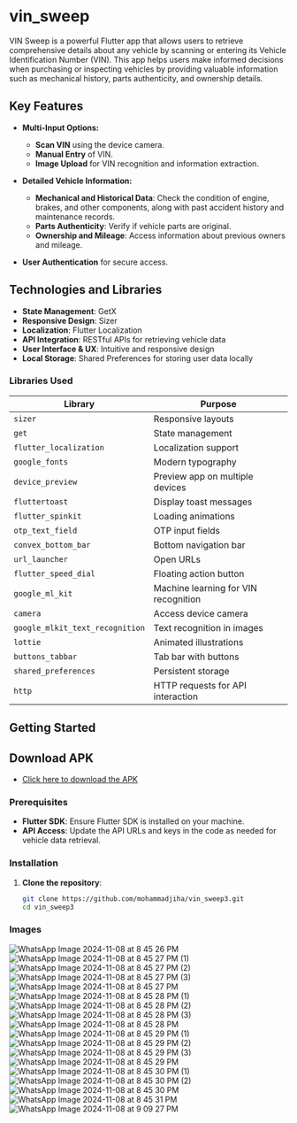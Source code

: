 # vin_sweep
VIN Sweep is a powerful Flutter app that allows users to retrieve comprehensive details about any vehicle by scanning or entering its Vehicle Identification Number (VIN). This app helps users make informed decisions when purchasing or inspecting vehicles by providing valuable information such as mechanical history, parts authenticity, and ownership details.

## Key Features

- **Multi-Input Options:**
    - **Scan VIN** using the device camera.
    - **Manual Entry** of VIN.
    - **Image Upload** for VIN recognition and information extraction.

- **Detailed Vehicle Information:**
    - **Mechanical and Historical Data**: Check the condition of engine, brakes, and other components, along with past accident history and maintenance records.
    - **Parts Authenticity**: Verify if vehicle parts are original.
    - **Ownership and Mileage**: Access information about previous owners and mileage.

- **User Authentication** for secure access.

## Technologies and Libraries

- **State Management**: GetX
- **Responsive Design**: Sizer
- **Localization**: Flutter Localization
- **API Integration**: RESTful APIs for retrieving vehicle data
- **User Interface & UX**: Intuitive and responsive design
- **Local Storage**: Shared Preferences for storing user data locally

### Libraries Used

| Library                  | Purpose                                   |
|--------------------------|-------------------------------------------|
| `sizer`                  | Responsive layouts                        |
| `get`                    | State management                          |
| `flutter_localization`   | Localization support                      |
| `google_fonts`           | Modern typography                         |
| `device_preview`         | Preview app on multiple devices           |
| `fluttertoast`           | Display toast messages                    |
| `flutter_spinkit`        | Loading animations                        |
| `otp_text_field`         | OTP input fields                          |
| `convex_bottom_bar`      | Bottom navigation bar                     |
| `url_launcher`           | Open URLs                                 |
| `flutter_speed_dial`     | Floating action button                    |
| `google_ml_kit`          | Machine learning for VIN recognition      |
| `camera`                 | Access device camera                      |
| `google_mlkit_text_recognition` | Text recognition in images          |
| `lottie`                 | Animated illustrations                    |
| `buttons_tabbar`         | Tab bar with buttons                      |
| `shared_preferences`     | Persistent storage                        |
| `http`                   | HTTP requests for API interaction         |

## Getting Started

## Download APK
- [Click here to download the APK](https://drive.google.com/uc?export=download&id=17087o0xmaHpRUAjulTTiPxWG8wB_HRFG)


### Prerequisites

- **Flutter SDK**: Ensure Flutter SDK is installed on your machine.
- **API Access**: Update the API URLs and keys in the code as needed for vehicle data retrieval.

### Installation

1. **Clone the repository**:
   ```bash
   git clone https://github.com/mohammadjiha/vin_sweep3.git
   cd vin_sweep3
### Images 

![WhatsApp Image 2024-11-08 at 8 45 26 PM](https://github.com/user-attachments/assets/579040fa-22dc-40a2-add5-e70d9d1a3991)
![WhatsApp Image 2024-11-08 at 8 45 27 PM (1)](https://github.com/user-attachments/assets/a4ca2c33-f6bf-4ace-9a3d-884e8b87226e)
![WhatsApp Image 2024-11-08 at 8 45 27 PM (2)](https://github.com/user-attachments/assets/31851ceb-3498-4dcc-90c9-a9babb6a9fae)
![WhatsApp Image 2024-11-08 at 8 45 27 PM (3)](https://github.com/user-attachments/assets/6486749c-76db-4855-b03b-db651bce85b8)
![WhatsApp Image 2024-11-08 at 8 45 27 PM](https://github.com/user-attachments/assets/98b3092a-02ad-47cb-af7c-06295077e6a6)
![WhatsApp Image 2024-11-08 at 8 45 28 PM (1)](https://github.com/user-attachments/assets/fadc2f3d-2258-47db-acf3-a22f5dbf8729)
![WhatsApp Image 2024-11-08 at 8 45 28 PM (2)](https://github.com/user-attachments/assets/aa2bf96c-82f0-4cdc-975f-79e564c4b2ef)
![WhatsApp Image 2024-11-08 at 8 45 28 PM (3)](https://github.com/user-attachments/assets/acc0d8ce-b5b9-44e7-8d01-000d07e8466c)
![WhatsApp Image 2024-11-08 at 8 45 28 PM](https://github.com/user-attachments/assets/73b17110-2ca8-4898-842d-7559227d3398)
![WhatsApp Image 2024-11-08 at 8 45 29 PM (1)](https://github.com/user-attachments/assets/7928a1d0-76e6-4c82-bb0b-2effbd5e59c2)
![WhatsApp Image 2024-11-08 at 8 45 29 PM (2)](https://github.com/user-attachments/assets/e41b728f-2c9a-495f-9f2e-dfce56a3d0ee)
![WhatsApp Image 2024-11-08 at 8 45 29 PM (3)](https://github.com/user-attachments/assets/fb2b3def-950f-4583-9285-ce0cd0838900)
![WhatsApp Image 2024-11-08 at 8 45 29 PM](https://github.com/user-attachments/assets/d7accf45-f306-4099-ab04-b5baaea19876)
![WhatsApp Image 2024-11-08 at 8 45 30 PM (1)](https://github.com/user-attachments/assets/c937372f-7fd5-40f8-a58c-dd7bb79bef4b)
![WhatsApp Image 2024-11-08 at 8 45 30 PM (2)](https://github.com/user-attachments/assets/4c9d633d-5ae8-40c4-8d4d-c069fec8f5b5)
![WhatsApp Image 2024-11-08 at 8 45 30 PM](https://github.com/user-attachments/assets/2913f3e7-f942-4647-b11f-b5c6813e8fed)
![WhatsApp Image 2024-11-08 at 8 45 31 PM](https://github.com/user-attachments/assets/54da73ff-a6dd-403b-a004-19cd5079b6c6)
![WhatsApp Image 2024-11-08 at 9 09 27 PM](https://github.com/user-attachments/assets/9e8541d6-a09c-4dac-9469-57c04a134d7b)
